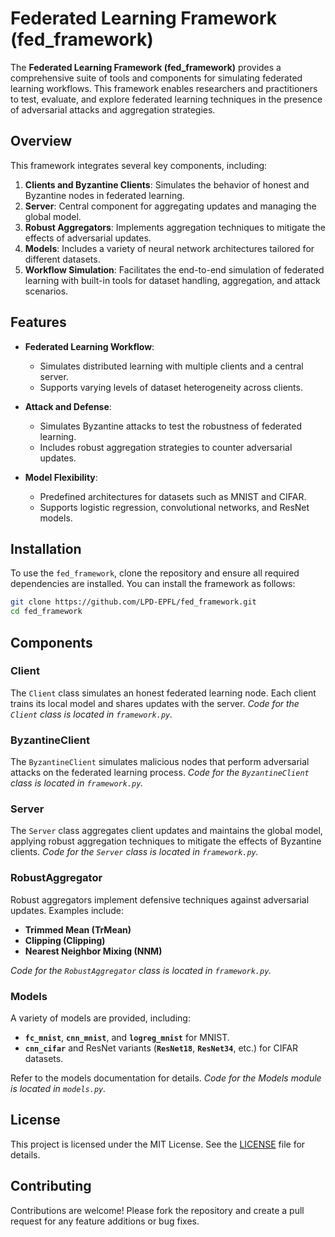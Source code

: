 # Federated Learning Framework (fed_framework)

The **Federated Learning Framework (fed_framework)** provides a comprehensive suite of tools and components for simulating federated learning workflows. This framework enables researchers and practitioners to test, evaluate, and explore federated learning techniques in the presence of adversarial attacks and aggregation strategies.

## Overview

This framework integrates several key components, including:

1. **Clients and Byzantine Clients**: Simulates the behavior of honest and Byzantine nodes in federated learning.
2. **Server**: Central component for aggregating updates and managing the global model.
3. **Robust Aggregators**: Implements aggregation techniques to mitigate the effects of adversarial updates.
4. **Models**: Includes a variety of neural network architectures tailored for different datasets.
5. **Workflow Simulation**: Facilitates the end-to-end simulation of federated learning with built-in tools for dataset handling, aggregation, and attack scenarios.

## Features

- **Federated Learning Workflow**:
  - Simulates distributed learning with multiple clients and a central server.
  - Supports varying levels of dataset heterogeneity across clients.

- **Attack and Defense**:
  - Simulates Byzantine attacks to test the robustness of federated learning.
  - Includes robust aggregation strategies to counter adversarial updates.

- **Model Flexibility**:
  - Predefined architectures for datasets such as MNIST and CIFAR.
  - Supports logistic regression, convolutional networks, and ResNet models.

## Installation

To use the `fed_framework`, clone the repository and ensure all required dependencies are installed. You can install the framework as follows:

```bash
git clone https://github.com/LPD-EPFL/fed_framework.git
cd fed_framework
```

## Components

### Client
The `Client` class simulates an honest federated learning node. Each client trains its local model and shares updates with the server.
*Code for the `Client` class is located in `framework.py`.*

### ByzantineClient
The `ByzantineClient` simulates malicious nodes that perform adversarial attacks on the federated learning process.
*Code for the `ByzantineClient` class is located in `framework.py`.*

### Server
The `Server` class aggregates client updates and maintains the global model, applying robust aggregation techniques to mitigate the effects of Byzantine clients.
*Code for the `Server` class is located in `framework.py`.*

### RobustAggregator
Robust aggregators implement defensive techniques against adversarial updates. Examples include:
- **Trimmed Mean (TrMean)**
- **Clipping (Clipping)**
- **Nearest Neighbor Mixing (NNM)**

*Code for the `RobustAggregator` class is located in `framework.py`.*

### Models
A variety of models are provided, including:

- **`fc_mnist`**, **`cnn_mnist`**, and **`logreg_mnist`** for MNIST.
- **`cnn_cifar`** and ResNet variants (**`ResNet18`**, **`ResNet34`**, etc.) for CIFAR datasets.

Refer to the models documentation for details. *Code for the Models module is located in `models.py`.*

## License

This project is licensed under the MIT License. See the [LICENSE](https://github.com/LPD-EPFL/byzfl/blob/main/LICENSE.txt) file for details.

## Contributing

Contributions are welcome! Please fork the repository and create a pull request for any feature additions or bug fixes.